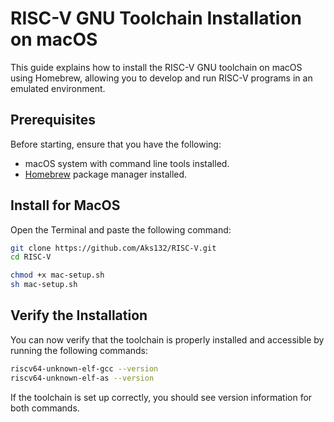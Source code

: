 # RISC-V GNU Toolchain Installation on macOS

This guide explains how to install the RISC-V GNU toolchain on macOS using Homebrew, allowing you to develop and run RISC-V programs in an emulated environment.

## Prerequisites

Before starting, ensure that you have the following:

- macOS system with command line tools installed.
- [Homebrew](https://brew.sh) package manager installed.

## Install for MacOS
Open the Terminal and paste the following command:

```bash
git clone https://github.com/Aks132/RISC-V.git
cd RISC-V
```
```bash
chmod +x mac-setup.sh
sh mac-setup.sh
```


## Verify the Installation

You can now verify that the toolchain is properly installed and accessible by running the following commands:

```bash
riscv64-unknown-elf-gcc --version
riscv64-unknown-elf-as --version
```

If the toolchain is set up correctly, you should see version information for both commands.
